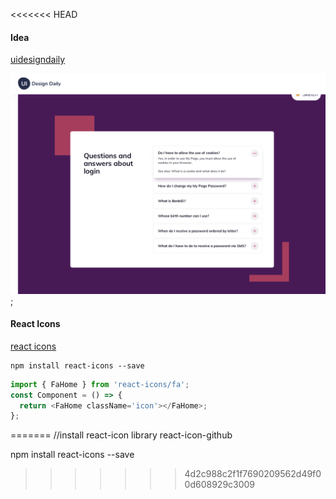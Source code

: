 <<<<<<< HEAD
#### Idea

[uidesigndaily](https://uidesigndaily.com/posts/sketch-accordion-website-day-1175)

![](./idea.png);

#### React Icons

[react icons](https://react-icons.github.io/react-icons/)

```
npm install react-icons --save
```

```javascript
import { FaHome } from 'react-icons/fa';
const Component = () => {
  return <FaHome className='icon'></FaHome>;
};
```
=======
//install react-icon library react-icon-github

npm install react-icons --save
>>>>>>> 4d2c988c2f1f7690209562d49f00d608929c3009
